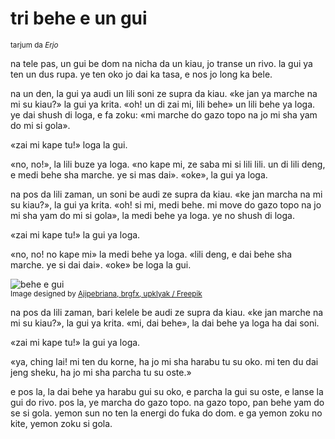 # tri behe e un gui

<small>tarjum da _Erjo_</small>

na tele pas, un gui be dom na nicha da un kiau, jo transe un rivo.
la gui ya ten un dus rupa. ye ten oko jo dai ka tasa, e nos jo long ka bele.

na un den, la gui ya audi un lili soni ze supra da kiau.
«ke jan ya marche na mi su kiau?» la gui ya krita.
«oh! un di zai mi, lili behe» un lili behe ya loga.
ye dai shush di loga, e fa zoku:
«mi marche do gazo topo na jo mi sha yam do mi si gola».

«zai mi kape tu!» loga la gui.

«no, no!», la lili buze ya loga.
«no kape mi, ze saba mi si lili lili. un di lili deng, e medi behe sha marche. ye si mas dai».
«oke», la gui ya loga.

na pos da lili zaman, un soni be audi ze supra da kiau.
«ke jan marcha na mi su kiau?», la gui ya krita.
«oh! si mi, medi behe. mi move do gazo topo na jo mi sha yam do mi si gola», la medi behe ya loga.
ye no shush di loga.

«zai mi kape tu!» la gui ya loga.

«no, no! no kape mi» la medi behe ya loga.
«lili deng, e dai behe sha marche. ye si dai dai».
«oke» be loga la gui.

![](http://www.pandunia.info/grafe/behe_e_gui.png "behe e gui")  
<small>Image designed by [Ajipebriana, brgfx, upklyak / Freepik](https://www.freepik.com)</small>

na pos da lili zaman, bari kelele be audi ze supra da kiau.
«ke jan marche na mi su kiau?», la gui ya krita.
«mi, dai behe», la dai behe ya loga ha dai soni.

«zai mi kape tu!» la gui ya loga.

«ya, ching lai! mi ten du korne, ha jo mi sha harabu tu su oko.
mi ten du dai jeng sheku, ha jo mi sha parcha tu su oste.»

e pos la, la dai behe ya harabu gui su oko, e parcha la gui su oste, e lanse la gui do rivo.
pos la, ye marcha do gazo topo.
na gazo topo, pan behe yam do se si gola.
yemon sun no ten la energi do fuka do dom.
e ga yemon zoku no kite, yemon zoku si gola.

